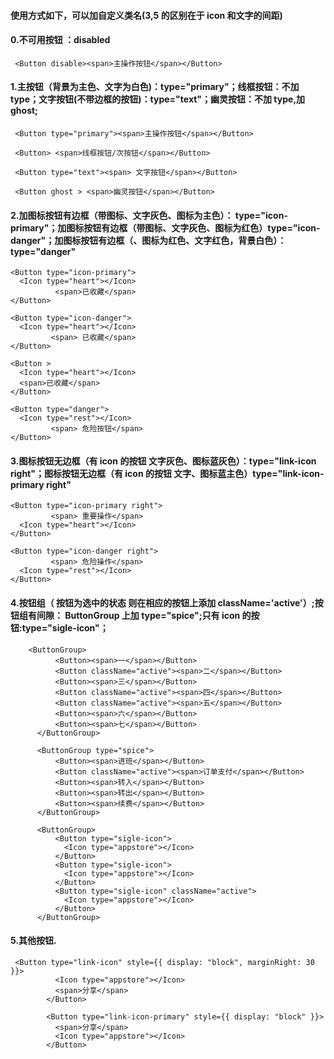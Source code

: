 #### 使用方式如下，可以加自定义类名(3,5 的区别在于 icon 和文字的间距)

#### 0.不可用按钮 ：disabled

```#
 <Button disable><span>主操作按钮</span></Button>
```

#### 1.主按钮（背景为主色、文字为白色)：type="primary"；线框按钮：不加 type；文字按钮(不带边框的按钮)：type="text"；幽灵按钮：不加 type,加 ghost;

```#
 <Button type="primary"><span>主操作按钮</span></Button>

 <Button> <span>线框按钮/次按钮</span></Button>

 <Button type="text"><span> 文字按钮</span></Button>

 <Button ghost > <span>幽灵按钮</span></Button>
```

#### 2.加图标按钮有边框（带图标、文字灰色、图标为主色）： type="icon-primary"；加图标按钮有边框（带图标、文字灰色、图标为红色）type="icon-danger"；加图标按钮有边框（、图标为红色、文字红色，背景白色）：type="danger"

```#
<Button type="icon-primary">
  <Icon type="heart"></Icon>
          <span>已收藏</span>
</Button>

<Button type="icon-danger">
  <Icon type="heart"></Icon>
         <span> 已收藏</span>
</Button>

<Button >
  <Icon type="heart"></Icon>
  <span>已收藏</span>
</Button>

<Button type="danger">
  <Icon type="rest"></Icon>
         <span> 危险按钮</span>
</Button>
```

#### 3.图标按钮无边框（有 icon 的按钮 文字灰色、图标蓝灰色）：type="link-icon right"；图标按钮无边框（有 icon 的按钮 文字、图标蓝主色）type="link-icon-primary right"

```#
<Button type="icon-primary right">
         <span> 重要操作</span>
  <Icon type="heart"></Icon>
</Button>

<Button type="icon-danger right">
         <span> 危险操作</span>
  <Icon type="rest"></Icon>
</Button>
```

#### 4.按钮组（ 按钮为选中的状态 则在相应的按钮上添加 className='active'）;按钮组有间隙： ButtonGroup 上加 type="spice";只有 icon 的按钮:type="sigle-icon"；

```#
    <ButtonGroup>
          <Button><span>一</span></Button>
          <Button className="active"><span>二</span></Button>
          <Button><span>三</span></Button>
          <Button className="active"><span>四</span></Button>
          <Button className="active"><span>五</span></Button>
          <Button><span>六</span></Button>
          <Button><span>七</span></Button>
      </ButtonGroup>

      <ButtonGroup type="spice">
          <Button><span>进班</span></Button>
          <Button className="active"><span>订单支付</span></Button>
          <Button><span>转入</span></Button>
          <Button><span>转出</span></Button>
          <Button><span>续费</span></Button>
      </ButtonGroup>

      <ButtonGroup>
          <Button type="sigle-icon">
            <Icon type="appstore"></Icon>
          </Button>
          <Button type="sigle-icon">
            <Icon type="appstore"></Icon>
          </Button>
          <Button type="sigle-icon" className="active">
            <Icon type="appstore"></Icon>
          </Button>
      </ButtonGroup>
```

#### 5.其他按钮.

```#
 <Button type="link-icon" style={{ display: "block", marginRight: 30 }}>
          <Icon type="appstore"></Icon>
          <span>分享</span>
        </Button>

        <Button type="link-icon-primary" style={{ display: "block" }}>
          <span>分享</span>
          <Icon type="appstore"></Icon>
        </Button>
```
